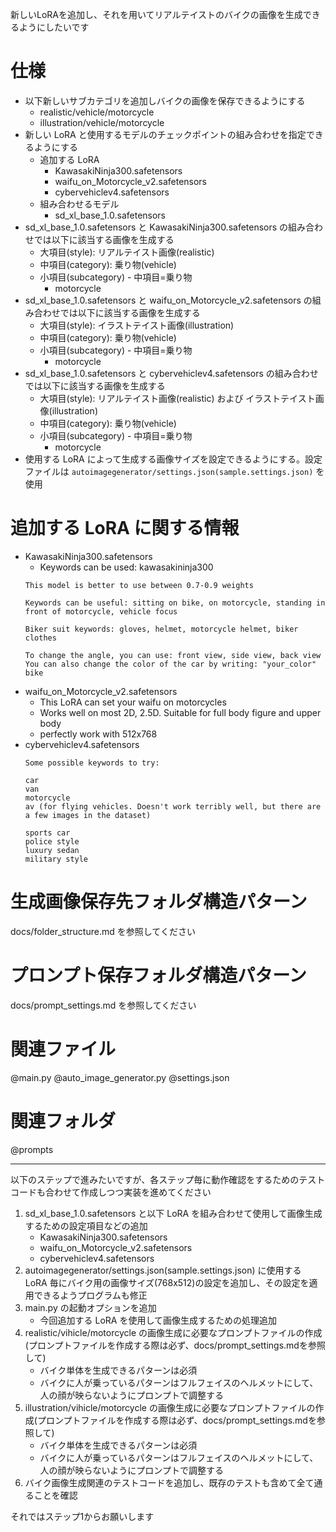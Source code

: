 新しいLoRAを追加し、それを用いてリアルテイストのバイクの画像を生成できるようにしたいです

# 仕様

- 以下新しいサブカテゴリを追加しバイクの画像を保存できるようにする
    - realistic/vehicle/motorcycle
    - illustration/vehicle/motorcycle
- 新しい LoRA と使用するモデルのチェックポイントの組み合わせを指定できるようにする
    - 追加する LoRA
        - KawasakiNinja300.safetensors
        - waifu_on_Motorcycle_v2.safetensors
        - cybervehiclev4.safetensors
    - 組み合わせるモデル
        - sd_xl_base_1.0.safetensors
- sd_xl_base_1.0.safetensors と KawasakiNinja300.safetensors の組み合わせでは以下に該当する画像を生成する
    - 大項目(style): リアルテイスト画像(realistic)
    - 中項目(category): 乗り物(vehicle)
    - 小項目(subcategory) - 中項目=乗り物
        - motorcycle
- sd_xl_base_1.0.safetensors と waifu_on_Motorcycle_v2.safetensors の組み合わせでは以下に該当する画像を生成する
    - 大項目(style): イラストテイスト画像(illustration)
    - 中項目(category): 乗り物(vehicle)
    - 小項目(subcategory) - 中項目=乗り物
        - motorcycle
- sd_xl_base_1.0.safetensors と cybervehiclev4.safetensors の組み合わせでは以下に該当する画像を生成する
    - 大項目(style): リアルテイスト画像(realistic) および イラストテイスト画像(illustration)
    - 中項目(category): 乗り物(vehicle)
    - 小項目(subcategory) - 中項目=乗り物
        - motorcycle
- 使用する LoRA によって生成する画像サイズを設定できるようにする。設定ファイルは `autoimagegenerator/settings.json(sample.settings.json)` を使用

# 追加する LoRA に関する情報

- KawasakiNinja300.safetensors
    - Keywords can be used: kawasakininja300
    ```
    This model is better to use between 0.7-0.9 weights

    Keywords can be useful: sitting on bike, on motorcycle, standing in front of motorcycle, vehicle focus

    Biker suit keywords: gloves, helmet, motorcycle helmet, biker clothes

    To change the angle, you can use: front view, side view, back view
    You can also change the color of the car by writing: "your_color" bike
    ```
- waifu_on_Motorcycle_v2.safetensors
    - This LoRA can set your waifu on motorcycles
    - Works well on most 2D, 2.5D. Suitable for full body figure and upper body
    - perfectly work with 512x768
- cybervehiclev4.safetensors
    ```
    Some possible keywords to try:

    car
    van
    motorcycle
    av (for flying vehicles. Doesn't work terribly well, but there are a few images in the dataset)

    sports car
    police style
    luxury sedan
    military style
    ```

# 生成画像保存先フォルダ構造パターン

docs/folder_structure.md を参照してください


# プロンプト保存フォルダ構造パターン

docs/prompt_settings.md を参照してください



# 関連ファイル
@main.py @auto_image_generator.py @settings.json

# 関連フォルダ
@prompts

---
以下のステップで進みたいですが、各ステップ毎に動作確認をするためのテストコードも合わせて作成しつつ実装を進めてください

1. sd_xl_base_1.0.safetensors と以下 LoRA を組み合わせて使用して画像生成するための設定項目などの追加
    - KawasakiNinja300.safetensors
    - waifu_on_Motorcycle_v2.safetensors
    - cybervehiclev4.safetensors
2. autoimagegenerator/settings.json(sample.settings.json) に使用する LoRA 毎にバイク用の画像サイズ(768x512)の設定を追加し、その設定を適用できるようプログラムも修正
3. main.py の起動オプションを追加
    - 今回追加する LoRA を使用して画像生成するための処理追加
4. realistic/vihicle/motorcycle の画像生成に必要なプロンプトファイルの作成(プロンプトファイルを作成する際は必ず、docs/prompt_settings.mdを参照して)
    - バイク単体を生成できるパターンは必須
    - バイクに人が乗っているパターンはフルフェイスのヘルメットにして、人の顔が映らないようにプロンプトで調整する
5. illustration/vihicle/motorcycle の画像生成に必要なプロンプトファイルの作成(プロンプトファイルを作成する際は必ず、docs/prompt_settings.mdを参照して)
    - バイク単体を生成できるパターンは必須
    - バイクに人が乗っているパターンはフルフェイスのヘルメットにして、人の顔が映らないようにプロンプトで調整する
6. バイク画像生成関連のテストコードを追加し、既存のテストも含めて全て通ることを確認

それではステップ1からお願いします

